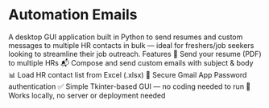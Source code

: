 # Automation Emails
 A desktop GUI application built in Python to send resumes and custom messages to multiple HR contacts in bulk — ideal for freshers/job seekers looking to streamline their job outreach. Features 📄 Send your resume (PDF) to multiple HRs  📬 Compose and send custom emails with subject & body  📊 Load HR contact list from Excel (.xlsx)  🔐 Secure Gmail App Password authentication  ✅ Simple Tkinter-based GUI — no coding needed to run  📁 Works locally, no server or deployment needed
